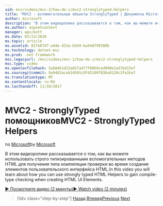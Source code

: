 ```yaml
---
uid: mvc/videos/mvc-2/how-do-i/mvc2-stronglytyped-helpers
title: "MVC2 - вспомогательные объекты StronglyTyped | Документы Microsoft"
author: microsoft
description: "В этом видеоролике рассказывается о том, как вы можете использовать строго типизированными вспомогательных методов HTML для получения типа компиляции проверки во время создания элементов пользовательского интерфейса HTML."
ms.author: aspnetcontent
manager: wpickett
ms.date: 03/23/2010
ms.topic: article
ms.assetid: 017e87d7-a44e-423a-b3e9-ba44df99388b
ms.technology: dotnet-mvc
ms.prod: .net-framework
msc.legacyurl: /mvc/videos/mvc-2/how-do-i/mvc2-stronglytyped-helpers
msc.type: video
ms.openlocfilehash: 5ab8461d23a657ad77f08b9ced990e2ad7bd15ef
ms.sourcegitcommit: 9a9483aceb34591c97451997036a9120c3fe2baf
ms.translationtype: MT
ms.contentlocale: ru-RU
ms.lasthandoff: 11/10/2017
---
```

<a name="mvc2---stronglytyped-helpers"></a><span data-ttu-id="6635d-103">MVC2 - StronglyTyped помощников</span><span class="sxs-lookup"><span data-stu-id="6635d-103">MVC2 - StronglyTyped Helpers</span></span>
====================
<span data-ttu-id="6635d-104">по [Microsoft](https://github.com/microsoft)</span><span class="sxs-lookup"><span data-stu-id="6635d-104">by [Microsoft](https://github.com/microsoft)</span></span>

<span data-ttu-id="6635d-105">В этом видеоролике рассказывается о том, как вы можете использовать строго типизированными вспомогательных методов HTML для получения типа компиляции проверки во время создания элементов пользовательского интерфейса HTML.</span><span class="sxs-lookup"><span data-stu-id="6635d-105">In this video you will learn about how you can use strongly typed HTML Helpers to gain compile-type checking when creating HTML UI Elements.</span></span>

[<span data-ttu-id="6635d-106">&#9654; Посмотрите видео (2 минуты)</span><span class="sxs-lookup"><span data-stu-id="6635d-106">&#9654; Watch video (2 minutes)</span></span>](https://channel9.msdn.com/Blogs/ASP-NET-Site-Videos/mvc2-stronglytyped-helpers)

>[!div class="step-by-step"]
<span data-ttu-id="6635d-107">[Назад](mvc2-html-encoding.md)
[Вперед](mvc2-model-validation.md)</span><span class="sxs-lookup"><span data-stu-id="6635d-107">[Previous](mvc2-html-encoding.md)
[Next](mvc2-model-validation.md)</span></span>
